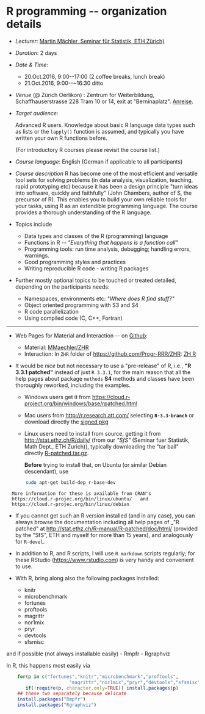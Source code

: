 
# R programming -- organization details

* *Lecturer*: [Martin Mächler, Seminar für Statistik, ETH Zürich)](https://stat.ethz.ch/~maechler)
* *Duration*: 2 days
* *Date & Time*:

	- 20.Oct.2016, 9:00--17:00  (2 coffee breaks, lunch break)
	- 21.Oct.2016, 9:00--~16:30            ditto

* *Venue* (@ Zürich Oerlikon) :
  Zentrum for Weiterbildung, Schaffhauserstrasse 228
  Tram 10 or 14, exit at "Berninaplatz".
  [Anreise](http://www.zwb.uzh.ch/anreise.html).


* *Target audience*:

	Advanced R users.  Knowledge about basic R language data types such as
	lists or the `lapply()` function is assumed, and typically you have
	written your own R functions before.

	(For introductory R courses please revisit the course list.)

* *Course language*: English (German if applicable to all participants)

* *Course description*
R has become one of the most efficient and versatile tool sets for solving
problems (in data analysis, visualization, teaching, rapid prototyping etc)
because it has been a design principle "turn ideas into software, quickly
and faithfully" (John Chambers, author of S, the precursor of R).
This enables you to build your own reliable tools for your
tasks, using R as an extendible programming language. The course provides a
thorough understanding of the R language.

* Topics include
    - Data types and classes of the R (programming) language
    - Functions in R -- _"Everything that happens is a function call"_
    - Programming tools: run time analysis, debugging; handling errors, warnings.
    - Good programming styles and practices
    - Writing reproducible R code - writing R packages

* Further mostly optional topics
 to be touched or treated detailed, depending on the participants needs:
    -  Namespaces, environments etc: _"Where does R find stuff?"_
    -  Object oriented programming with S3 and S4
    -  R code parallelization
    -  Using compiled code (C, C++, Fortran)


----



* Web Pages for Material and Interaction -- on [Github](https://github.com):
    - Material:    [MMaechler/ZHR](https://github.com/mmaechler/ProgRRR/tree/master/ZHR)
    - Interaction: In `ZHR` folder of https://github.com/Progr-RRR/ZHR:
	 [ZH R](https://github.com/mmaechler/ProgRRR/tree/master/ZHR)


* It would be _nice_ but not necessary to use a "pre-release" of R, i.e.,
  __"R 3.3.1 patched"__ instead of just `R 3.3.1`, for the main reason that
  all the help pages about package `methods` __S4__ methods and classes
  have been thoroughly reworked, including the examples.

	- Windows users get it from
	  https://cloud.r-project.org/bin/windows/base/rpatched.html
	- Mac users from http://r.research.att.com/
	  selecting __`R-3.3-branch`__
	  or download directly the [signed pkg](http://r.research.att.com/mavericks/R-3.3-branch/R-3.3-branch-mavericks-signed.pkg)
    - Linux users need to install from source, getting it from
	  http://stat.ethz.ch/R/daily/ (from our _"SfS"_ (Seminar fuer
	  Statistik, Math Dept., ETH Zurich)), typically downloading the "tar
	  ball" directly [R-patched.tar.gz](http://stat.ethz.ch/R/daily/R-patched.tar.gz).

	  __Before__ trying to install that, on Ubuntu (or similar Debian descendant), use
```sh
       sudo apt-get build-dep r-base-dev
 ```
      More information for these is available from CRAN's  
	  https://cloud.r-projec.org/bin/linux/ubuntu/   and  
	  https://cloud.r-projec.org/bin/linux/debian

* If you cannot get such an R version installed (and in any case), you can
  always browse the documentation including all help pages of _"R patched"
  at  http://stat.ethz.ch/R-manual/R-patched/doc/html/
  (provided by the "SfS", ETH and myself for more than 15 years), and
  analogously for `R-devel`.

* In addition to R, and R scripts, I will use `R markdown` scripts
  regularly; for these  RStudio (https://www.rstudio.com) is very handy and
  convenient to use.

* With R, bring along also the following packages installed:  
	-  knitr
	-  microbenchmark
	-  fortunes
	-  proftools
	-  magrittr
	-  nor1mix
	-  pryr
	-  devtools
	-  sfsmisc

and if possible (not always installable easily)
	-  Rmpfr
	-  Rgraphviz

In R, this happens most easily via
```r
	for(p in c("fortunes","knitr","microbenchmark","proftools",
					   "magrittr","nor1mix","pryr","devtools","sfsmisc"))
	   if(!require(p, character.only=TRUE)) install.packages(p)
    ## these two separately because delicate
	install.packages("Rmpfr")
	install.packages("Rgraphviz")
```
